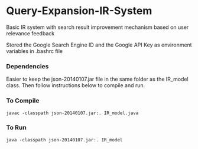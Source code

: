 # Query-Expansion-IR-System
Basic IR system with search result improvement mechanism based on user relevance feedback

Stored the Google Search Engine ID and the Google API Key as environment variables in .bashrc file 

### Dependencies 
Easier to keep the json-20140107.jar file in the same folder as the IR_model class. 
Then follow instructions below to compile and run.

### To Compile
`javac -classpath json-20140107.jar:. IR_model.java `

### To Run

`java -classpath json-20140107.jar:. IR_model`
